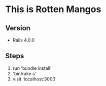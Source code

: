 This is Rotten Mangos
=====================

## Version
- Rails 4.0.0

## Steps
1. run 'bundle install'
2. 'bin/rake s'
3. visit 'localhost:3000'